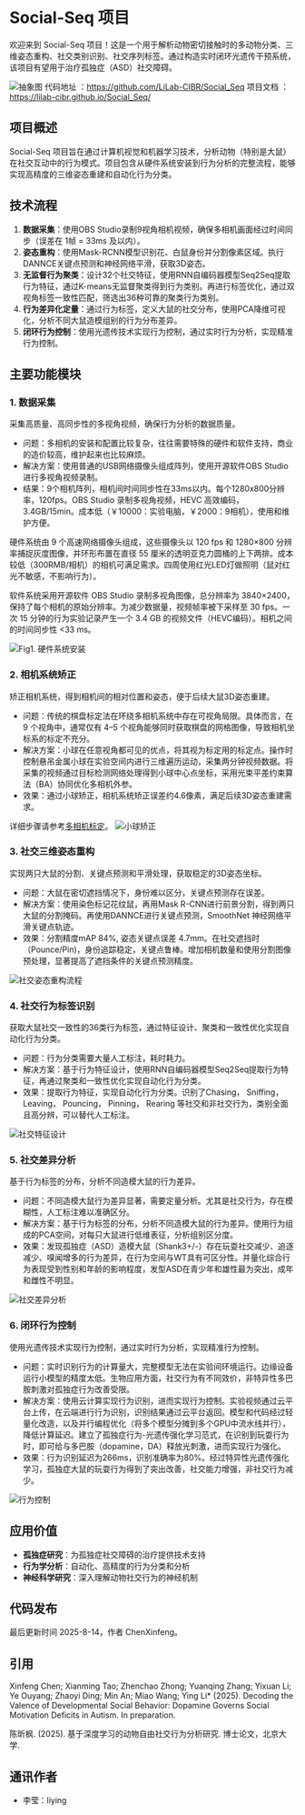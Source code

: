 # Social-Seq 项目

欢迎来到 Social-Seq 项目！这是一个用于解析动物密切接触时的多动物分类、三维姿态重构、社交类别识别、社交序列标签。通过构造实时闭环光遗传干预系统，该项目有望用于治疗孤独症（ASD）社交障碍。

![抽象图](docs/assets/images/figure_abstract.jpg)
代码地址 ：https://github.com/LiLab-CIBR/Social_Seq
项目文档 ：https://lilab-cibr.github.io/Social_Seq/

## 项目概述

Social-Seq 项目旨在通过计算机视觉和机器学习技术，分析动物（特别是大鼠）在社交互动中的行为模式。项目包含从硬件系统安装到行为分析的完整流程，能够实现高精度的三维姿态重建和自动化行为分类。

## 技术流程

1. **数据采集**：使用OBS Studio录制9视角相机视频，确保多相机画面经过时间同步（误差在 1帧 = 33ms 及以内）。
2. **姿态重构**：使用Mask-RCNN模型识别花、白鼠身份并分割像素区域。执行DANNCE关键点预测和神经网络平滑，获取3D姿态。
3. **无监督行为聚类**：设计32个社交特征，使用RNN自编码器模型Seq2Seq提取行为特征，通过K-means无监督聚类得到行为类别。再进行标签优化，通过双视角标签一致性匹配，筛选出36种可靠的聚类行为类别。
4. **行为差异化定量**：通过行为标签，定义大鼠的社交分布，使用PCA降维可视化，分析不同大鼠造模组别的行为分布差异。
5. **闭环行为控制**：使用光遗传技术实现行为控制，通过实时行为分析，实现精准行为控制。

## 主要功能模块

### 1. 数据采集
采集高质量、高同步性的多视角视频，确保行为分析的数据质量。

- 问题：多相机的安装和配置比较复杂，往往需要特殊的硬件和软件支持，商业的造价较高，维护起来也比较麻烦。
- 解决方案：使用普通的USB网络摄像头组成阵列，使用开源软件OBS Studio进行多视角视频录制。
- 结果：9个相机阵列，相机间时间同步性在33ms以内。每个1280x800分辨率，120fps。OBS Studio 录制多视角视频，HEVC 高效编码， 3.4GB/15min。成本低（￥10000：实验电脑，￥2000：9相机），使用和维护方便。


硬件系统由 9 个高速网络摄像头组成，这些摄像头以 120 fps 和 1280×800 分辨率捕捉灰度图像，并环形布置在直径 55 厘米的透明亚克力圆桶的上下两排。成本较低（300RMB/相机）的相机可满足需求。四周使用红光LED灯做照明（鼠对红光不敏感，不影响行为）。

软件系统采用开源软件 OBS Studio 录制多视角图像，总分辨率为 3840×2400，保持了每个相机的原始分辨率。为减少数据量，视频帧率被下采样至 30 fps。一次 15 分钟的行为实验记录产生一个 3.4 GB 的视频文件（HEVC编码）。相机之间的时间同步性 <33 ms。

![Fig1. 硬件系统安装](docs/assets/images/fig1_setup.jpg)


### 2. 相机系统矫正
矫正相机系统，得到相机间的相对位置和姿态，便于后续大鼠3D姿态重建。
- 问题：传统的棋盘标定法在环绕多相机系统中存在可视角局限。具体而言，在 9 个视角中，通常仅有 4–5 个视角能够同时获取棋盘的网格图像，导致相机坐标系的标定不充分。
- 解决方案：小球在任意视角都可见的优点，将其视为标定用的标定点。操作时控制悬吊金属小球在实验空间内进行三维遍历运动，采集两分钟视频数据。将采集的视频通过目标检测网络处理得到小球中心点坐标，采用光束平差约束算法（BA）协同优化多相机外参。
- 效果：通过小球矫正，相机系统矫正误差约4.6像素，满足后续3D姿态重建需求。

详细步骤请参考[多相机标定](docs/小球矫正/application.md)。
![小球矫正](docs/assets/images/ball_calibrated.jpg)

### 3. 社交三维姿态重构
实现两只大鼠的分割、关键点预测和平滑处理，获取稳定的3D姿态坐标。

- 问题：大鼠在密切遮挡情况下，身份难以区分，关键点预测存在误差。
- 解决方案：使用染色标记花纹鼠，再用Mask R-CNN进行前景分割，得到两只大鼠的分割掩码。再使用DANNCE进行关键点预测，SmoothNet 神经网络平滑关键点轨迹。
- 效果：分割精度mAP 84%, 姿态关键点误差 4.7mm。在社交遮挡时（Pounce/Pin)，身份追踪稳定，关键点鲁棒。增加相机数量和使用分割图像预处理，显著提高了遮挡条件的关键点预测精度。

![社交姿态重构流程](docs/assets/images/rat_social_pose_pipeline.jpg)

### 4. 社交行为标签识别
获取大鼠社交一致性的36类行为标签，通过特征设计、聚类和一致性优化实现自动化行为分类。

- 问题：行为分类需要大量人工标注，耗时耗力。
- 解决方案：基于行为特征设计，使用RNN自编码器模型Seq2Seq提取行为特征，再通过聚类和一致性优化实现自动化行为分类。
- 效果：提取行为特征，实现自动化行为分类。识别了Chasing， Sniffing， Leaving， Pouncing， Pinning， Rearing 等社交和非社交行为，类别全面且高分辨，可以替代人工标注。


![社交特征设计](docs/assets/images/fig2_behaviorAtlas.jpg)


### 5. 社交差异分析
基于行为标签的分布，分析不同造模大鼠的行为差异。
- 问题：不同造模大鼠行为差异显著，需要定量分析。尤其是社交行为，存在模糊性，人工标注难以准确区分。
- 解决方案：基于行为标签的分布，分析不同造模大鼠的行为差异。使用行为组成的PCA空间，对每只大鼠进行低维表征，分析组别区分度。
- 效果：发现孤独症（ASD）造模大鼠（Shank3+/-）存在玩耍社交减少、追逐减少、嗅闻增多的行为差异，在行为空间与WT具有可区分性。并量化综合行为表现受到性别和年龄的影响程度，发型ASD在青少年和雄性最为突出，成年和雌性不明显。

![社交差异分析](docs/assets/images/Fig5_shank3_behavior_change.jpg)


### 6. 闭环行为控制
使用光遗传技术实现行为控制，通过实时行为分析，实现精准行为控制。
- 问题：实时识别行为的计算量大，完整模型无法在实验间环境运行。边缘设备运行小模型的精度太低。生物应用方面，社交行为有不同效价，非特异性多巴胺刺激对孤独症行为改善受限。
- 解决方案：使用云计算实现行为识别，进而实现行为控制。实验视频通过云平台上传，在云端进行行为识别，识别结果通过云平台返回。模型和代码经过轻量化改造，以及并行编程优化（将多个模型分摊到多个GPU中流水线并行），降低计算延迟。建立了孤独症行为-光遗传强化学习范式，在识别到玩耍行为时，即可给与多巴胺（dopamine，DA）释放光刺激，进而实现行为强化。
- 效果：行为识别延迟为266ms，识别准确率为80%。经过特异性光遗传强化学习，孤独症大鼠的玩耍行为得到了突出改善，社交能力增强，非社交行为减少。

![行为控制](docs/assets/images/Fig7_closed-loop.jpg)
## 应用价值

- **孤独症研究**：为孤独症社交障碍的治疗提供技术支持
- **行为学分析**：自动化、高精度的行为分类和分析
- **神经科学研究**：深入理解动物社交行为的神经机制

## 代码发布
最后更新时间 2025-8-14，作者 ChenXinfeng。

## 引用
Xinfeng Chen; Xianming Tao; Zhenchao Zhong; Yuanqing Zhang; Yixuan Li; Ye Ouyang; Zhaoyi Ding; Min An; Miao Wang; Ying Li* (2025). Decoding the Valence of Developmental Social Behavior: Dopamine Governs Social Motivation Deficits in Autism. In preparation.

陈昕枫. (2025). 基于深度学习的动物自由社交行为分析研究. 博士论文，北京大学.

## 通讯作者
- 李莹：liying